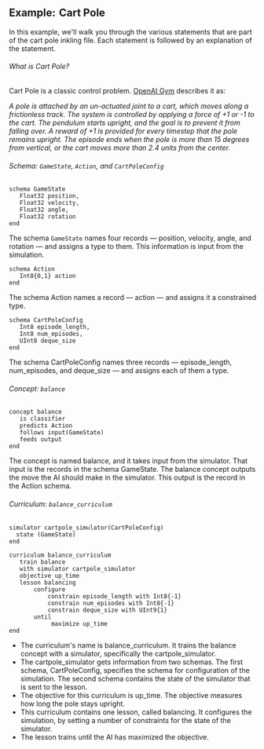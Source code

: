 ## Example: Cart Pole

In this example, we'll walk you through the various statements that are part of the cart pole inkling file. Each statement is followed by an explanation of the statement.

###### What is Cart Pole?

Cart Pole is a classic control problem. [OpenAI Gym][1] describes it as:

_A pole is attached by an un-actuated joint to a cart, which moves along a frictionless track. The system is controlled by applying a force of +1 or -1 to the cart. The pendulum starts upright, and the goal is to prevent it from falling over. A reward of +1 is provided for every timestep that the pole remains upright. The episode ends when the pole is more than 15 degrees from vertical, or the cart moves more than 2.4 units from the center._

###### Schema: `GameState`, `Action`, and `CartPoleConfig`

```inkling
schema GameState
   Float32 position,
   Float32 velocity,
   Float32 angle,
   Float32 rotation
end
```

The schema `GameState` names four records — position, velocity, angle, and rotation — and assigns a type to them. This information is input from the simulation.

```inkling
schema Action
   Int8{0,1} action
end
```

The schema Action names a record — action —  and assigns it a constrained type.

```inkling
schema CartPoleConfig
   Int8 episode_length,
   Int8 num_episodes,
   UInt8 deque_size
end
```

 The schema CartPoleConfig names three records — episode_length, num_episodes, and deque_size — and assigns each of them a type.

###### Concept: `balance`

```inkling
concept balance
   is classifier
   predicts Action
   follows input(GameState)
   feeds output
end
```

The concept is named balance, and it takes input from the simulator. That input is the records in the schema GameState. The balance concept outputs the move the AI should make in the simulator. This output is the record in the Action schema.

###### Curriculum: `balance_curriculum`

```inkling
simulator cartpole_simulator(CartPoleConfig)
  state (GameState)
end

curriculum balance_curriculum
   train balance
   with simulator cartpole_simulator
   objective up_time
   lesson balancing
       configure
           constrain episode_length with Int8{-1}
           constrain num_episodes with Int8{-1}
           constrain deque_size with UInt9{1}
       until
            maximize up_time
end
```

* The curriculum's name is balance_curriculum. It trains the balance concept with a simulator, specifically the cartpole_simulator.
* The cartpole_simulator gets information from two schemas. The first schema, CartPoleConfig, specifies the schema for configuration of the simulation. The second schema contains the state of the simulator that is sent to the lesson.
* The objective for this curriculum is up_time. The objective measures how long the pole stays upright.
* This curriculum contains one lesson, called balancing. It configures the simulation, by setting a number of constraints for the state of the simulator.
* The lesson trains until the AI has maximized the objective.

[1]: https://gym.openai.com/envs/CartPole-v1
